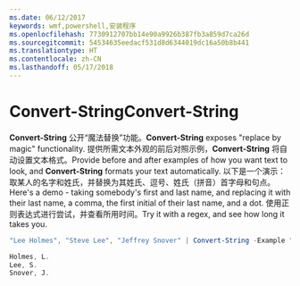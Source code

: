 ```yaml
---
ms.date: 06/12/2017
keywords: wmf,powershell,安装程序
ms.openlocfilehash: 7730912707bb14e90a9926b387fb3a859d7ca26d
ms.sourcegitcommit: 54534635eedacf531d8d6344019dc16a50b8b441
ms.translationtype: HT
ms.contentlocale: zh-CN
ms.lasthandoff: 05/17/2018
---
```

# <a name="convert-string"></a><span data-ttu-id="2391a-102">Convert-String</span><span class="sxs-lookup"><span data-stu-id="2391a-102">Convert-String</span></span>
<span data-ttu-id="2391a-103">**Convert-String** 公开“魔法替换”功能。</span><span class="sxs-lookup"><span data-stu-id="2391a-103">**Convert-String** exposes "replace by magic" functionality.</span></span> <span data-ttu-id="2391a-104">提供所需文本外观的前后对照示例，**Convert-String** 将自动设置文本格式。</span><span class="sxs-lookup"><span data-stu-id="2391a-104">Provide before and after examples of how you want text to look, and **Convert-String** formats your text automatically.</span></span> <span data-ttu-id="2391a-105">以下是一个演示：取某人的名字和姓氏，并替换为其姓氏、逗号、姓氏（拼音）首字母和句点。</span><span class="sxs-lookup"><span data-stu-id="2391a-105">Here's a demo - taking somebody's first and last name, and replacing it with their last name, a comma, the first initial of their last name, and a dot.</span></span> <span data-ttu-id="2391a-106">使用正则表达式进行尝试，并查看所用时间。</span><span class="sxs-lookup"><span data-stu-id="2391a-106">Try it with a regex, and see how long it takes you.</span></span>

```powershell
"Lee Holmes", "Steve Lee", "Jeffrey Snover" | Convert-String -Example "Bill Gates=Gates, B.","John Smith=Smith, J."

Holmes, L.
Lee, S.
Snover, J.
```
